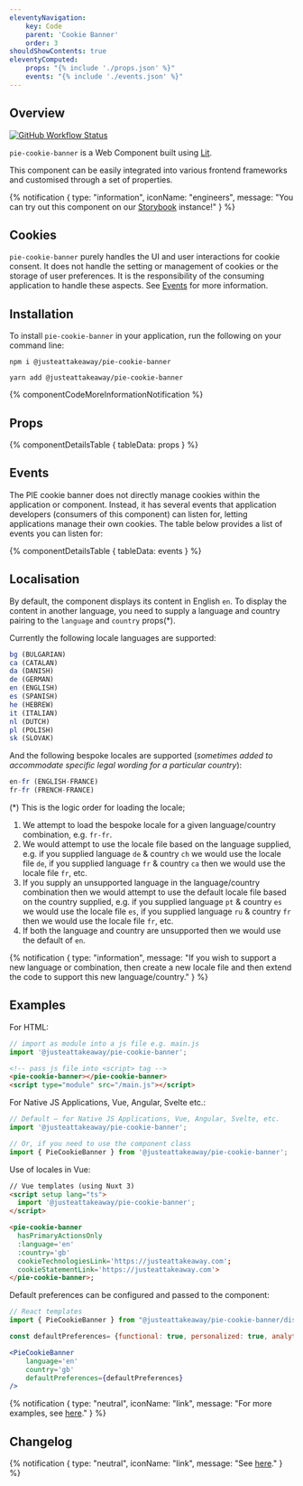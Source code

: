 ```yaml
---
eleventyNavigation:
    key: Code
    parent: 'Cookie Banner'
    order: 3
shouldShowContents: true
eleventyComputed:
    props: "{% include './props.json' %}"
    events: "{% include './events.json' %}"
---
```


## Overview

<p>
  <a href="https://www.npmjs.com/@justeattakeaway/pie-cookie-banner">
    <img alt="GitHub Workflow Status" src="https://img.shields.io/npm/v/@justeattakeaway/pie-cookie-banner.svg">
  </a>
</p>

`pie-cookie-banner` is a Web Component built using [Lit](https://lit.dev/).

This component can be easily integrated into various frontend frameworks and customised through a set of properties.

{% notification {
  type: "information",
  iconName: "engineers",
  message: "You can try out this component on our [Storybook](https://webc.pie.design/?path=/story/components-cookie-banner) instance!"
} %}

## Cookies
`pie-cookie-banner` purely handles the UI and user interactions for cookie consent. It does not handle the setting or management of cookies or the storage of user preferences. It is the responsibility of the consuming application to handle these aspects. See [Events](#events) for more information.


## Installation

To install `pie-cookie-banner` in your application, run the following on your command line:

```shell
npm i @justeattakeaway/pie-cookie-banner
```

```shell
yarn add @justeattakeaway/pie-cookie-banner
```

{% componentCodeMoreInformationNotification %}

## Props

{% componentDetailsTable {
  tableData: props
} %}

## Events

The PIE cookie banner does not directly manage cookies within the application or component. Instead, it has several events that application developers (consumers of this component) can listen for, letting applications manage their own cookies. The table below provides a list of events you can listen for:

{% componentDetailsTable {
tableData: events
} %}

## Localisation

By default, the component displays its content in English `en`. To display the content in another language, you need to supply a language and country pairing to the `language` and `country` props(*).

Currently the following locale languages are supported:

```js
bg (BULGARIAN)
ca (CATALAN)
da (DANISH)
de (GERMAN)
en (ENGLISH)
es (SPANISH)
he (HEBREW)
it (ITALIAN)
nl (DUTCH)
pl (POLISH)
sk (SLOVAK)
```
And the following bespoke locales are supported (_sometimes added to accommodate specific legal wording for a particular country_):

```js
en-fr (ENGLISH-FRANCE)
fr-fr (FRENCH-FRANCE)
```
(*) This is the logic order for loading the locale;

1. We attempt to load the bespoke locale for a given language/country combination, e.g. `fr-fr`.
2. We would attempt to use the locale file based on the language supplied, e.g. if you supplied language `de` & country `ch` we would use the locale file `de`, if you supplied language `fr` & country `ca` then we would use the locale file `fr`, etc.
3. If you supply an unsupported language in the language/country combination then we would attempt to use the default locale file based on the country supplied, e.g. if you supplied language `pt` & country `es` we would use the locale file `es`, if you supplied language `ru` & country `fr` then we would use the locale file `fr`, etc.
4. If both the language and country are unsupported then we would use the default of `en`.

{% notification {
  type: "information",
  message: "If you wish to support a new language or combination, then create a new locale file and then extend the code to support this new language/country."
} %}

## Examples

For HTML:

```js
// import as module into a js file e.g. main.js
import '@justeattakeaway/pie-cookie-banner';
```

```html
<!-- pass js file into <script> tag -->
<pie-cookie-banner></pie-cookie-banner>
<script type="module" src="/main.js"></script>
```

For Native JS Applications, Vue, Angular, Svelte etc.:

```js
// Default – for Native JS Applications, Vue, Angular, Svelte, etc.
import '@justeattakeaway/pie-cookie-banner';

// Or, if you need to use the component class
import { PieCookieBanner } from '@justeattakeaway/pie-cookie-banner';
```

Use of locales in Vue:

```html
// Vue templates (using Nuxt 3)
<script setup lang="ts">
  import '@justeattakeaway/pie-cookie-banner';
</script>

<pie-cookie-banner
  hasPrimaryActionsOnly
  :language='en'
  :country='gb'
  cookieTechnologiesLink='https://justeattakeaway.com';
  cookieStatementLink='https://justeattakeaway.com'>
</pie-cookie-banner>;
```

Default preferences can be configured and passed to the component:

```jsx
// React templates
import { PieCookieBanner } from "@justeattakeaway/pie-cookie-banner/dist/react";

const defaultPreferences= {functional: true, personalized: true, analytical: true}

<PieCookieBanner
    language='en'
    country='gb'
    defaultPreferences={defaultPreferences}
/>
```


{% notification {
type: "neutral",
iconName: "link",
message: "For more examples, see [here](https://github.com/justeattakeaway/pie-aperture/tree/main)."
} %}


## Changelog

{% notification {
type: "neutral",
iconName: "link",
message: "See [here](https://github.com/justeattakeaway/pie/blob/main/packages/components/pie-cookie-banner/CHANGELOG.md)."
} %}
